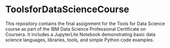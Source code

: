 # ToolsforDataScienceCourse
This repository contains the final assignment for the Tools for Data Science course as part of the IBM Data Science Professional Certificate on Coursera.
It includes a JupyterLite Notebook demonstrating basic data science languages, libraries, tools, and simple Python code examples.
